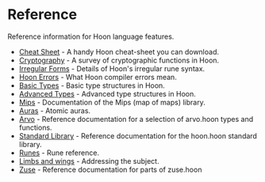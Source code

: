 # Reference

Reference information for Hoon language features.

- [Cheat Sheet](/language/hoon/reference/cheat-sheet) - A handy Hoon cheat-sheet you can download.
- [Cryptography](/language/hoon/reference/cryptography) - A survey of cryptographic functions in Hoon.
- [Irregular Forms](/language/hoon/reference/irregular) - Details of Hoon's irregular rune syntax.
- [Hoon Errors](/language/hoon/reference/hoon-errors) - What Hoon compiler errors mean.
- [Basic Types](/language/hoon/reference/basic) - Basic type structures in Hoon.
- [Advanced Types](/language/hoon/reference/advanced) - Advanced type structures in Hoon.
- [Mips](/language/hoon/reference/mip) - Documentation of the Mips (map of maps) library.
- [Auras](/language/hoon/reference/auras) - Atomic auras.
- [Arvo](/language/hoon/reference/arvo) - Reference documentation for a selection of arvo.hoon types and functions.
- [Standard Library](/language/hoon/reference/stdlib) - Reference documentation for the hoon.hoon standard library.
- [Runes](/language/hoon/reference/rune) - Rune reference.
- [Limbs and wings](/language/hoon/reference/limbs) - Addressing the subject.
- [Zuse](/language/hoon/reference/zuse) - Reference documentation for parts of zuse.hoon
